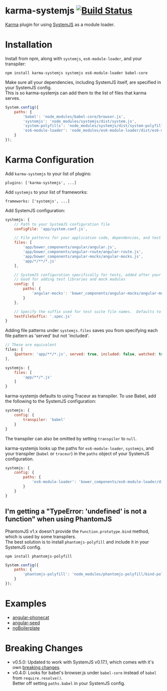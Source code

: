 # karma-systemjs    [![Build Status](https://travis-ci.org/rolaveric/karma-systemjs.png?branch=master)](https://travis-ci.org/rolaveric/karma-systemjs)
[Karma](http://karma-runner.github.io/) plugin for using [SystemJS](https://github.com/systemjs/systemjs) as a module loader.

# Installation

Install from npm, along with `systemjs`, `es6-module-loader`, and your transpiler:

`npm install karma-systemjs systemjs es6-module-loader babel-core`

Make sure all your dependencies, including SystemJS itself, are specified in your SystemJS config.  
This is so karma-systemjs can add them to the list of files that karma serves.

```js
System.config({
	paths: {
		'babel': 'node_modules/babel-core/browser.js',
		'systemjs': 'node_modules/systemjs/dist/system.js',
		'system-polyfills': 'node_modules/systemjs/dist/system-polyfills.js',
		'es6-module-loader': 'node_modules/es6-module-loader/dist/es6-module-loader.js'
	}
});
```

# Karma Configuration

Add `karma-systemjs` to your list of plugins:

`plugins: ['karma-systemjs', ...]`

Add `systemjs` to your list of frameworks:

`frameworks: ['systemjs', ...]`

Add SystemJS configuration:

```js
systemjs: {
	// Path to your SystemJS configuration file
	configFile: 'app/system.conf.js',

	// File patterns for your application code, dependencies, and test suites
	files: [
		'app/bower_components/angular/angular.js',
		'app/bower_components/angular-route/angular-route.js',
		'app/bower_components/angular-mocks/angular-mocks.js',
		'app/*/**/*.js'
	],

	// SystemJS configuration specifically for tests, added after your config file.
	// Good for adding test libraries and mock modules
	config: {
		paths: {
			'angular-mocks': 'bower_components/angular-mocks/angular-mocks.js'
		}
	},

	// Specify the suffix used for test suite file names.  Defaults to .test.js, .spec.js, _test.js, and _spec.js
	testFileSuffix: '.spec.js'
}
```

Adding file patterns under `systemjs.files` saves you from specifying each file pattern as 'served' but not 'included'.

```js
// These are equivalent
files: [
	{pattern: 'app/**/*.js', served: true, included: false, watched: true}
],

systemjs: {
	files: [
		'app/**/*.js'
	]
}
```

karma-systemjs defaults to using Traceur as transpiler. To use Babel, add the following to the SystemJS configuration:

```js
systemjs: {
	config: {
		transpiler: 'babel'
	}
}
```

The transpiler can also be omitted by setting `transpiler` to `null`.

karma-systemjs looks up the paths for `es6-module-loader`, `systemjs`, and your transpiler (`babel` or `traceur`)
in the `paths` object of your SystemJS configuration.  

```js
systemjs: {
	config: {
		paths: {
			'es6-module-loader': 'bower_components/es6-module-loader/dist/es6-module-loader.js'
		}
	}
}
```

## I'm getting a "TypeError: 'undefined' is not a function" when using PhantomJS

PhantomJS v1.x doesn't provide the `Function.prototype.bind` method, which is used by some transpilers.  
The best solution is to install `phantomjs-polyfill` and include it in your SystemJS config.

`npm install phantomjs-polyfill`

```js
System.config({
	paths: {
		'phantomjs-polyfill': 'node_modules/phantomjs-polyfill/bind-polyfill.js'
	}
});
```

# Examples

* [angular-phonecat](https://github.com/rolaveric/angular-phonecat/tree/es6)
* [angular-seed](https://github.com/rolaveric/angular-seed/tree/es6)
* [ngBoilerplate](https://github.com/rolaveric/ngbp/tree/es6)

# Breaking Changes

* v0.5.0: Updated to work with SystemJS v0.17.1, which comes with it's own [breaking changes](https://github.com/systemjs/systemjs/releases/tag/0.17.0).
* v0.4.0: Looks for babel's browser.js under `babel-core` instead of `babel` from `require.resolve()`.  
Better off setting `paths.babel` in your SystemJS config.
